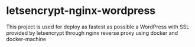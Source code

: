 # letsencrypt-nginx-wordpress
This project is used for deploy as fastest as possible a WordPress with SSL provided by letsencrypt through nginx reverse proxy using docker and docker-machine
